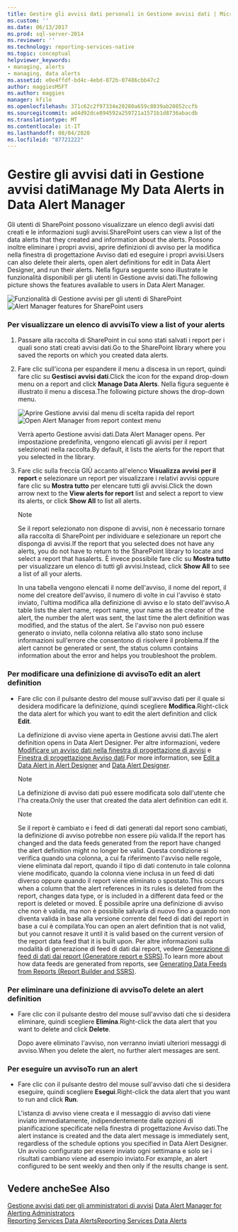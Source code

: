 ```yaml
---
title: Gestire gli avvisi dati personali in Gestione avvisi dati | Microsoft Docs
ms.custom: ''
ms.date: 06/13/2017
ms.prod: sql-server-2014
ms.reviewer: ''
ms.technology: reporting-services-native
ms.topic: conceptual
helpviewer_keywords:
- managing, alerts
- managing, data alerts
ms.assetid: e0e4ffdf-bd4c-4ebd-872b-07486cbb47c2
author: maggiesMSFT
ms.author: maggies
manager: kfile
ms.openlocfilehash: 371c62c2f97334e20280a659c8039ab20852ccfb
ms.sourcegitcommit: ad4d92dce894592a259721a1571b1d8736abacdb
ms.translationtype: MT
ms.contentlocale: it-IT
ms.lasthandoff: 08/04/2020
ms.locfileid: "87721222"
---
```

# <a name="manage-my-data-alerts-in-data-alert-manager"></a><span data-ttu-id="ea9d2-102">Gestire gli avvisi dati in Gestione avvisi dati</span><span class="sxs-lookup"><span data-stu-id="ea9d2-102">Manage My Data Alerts in Data Alert Manager</span></span>
  <span data-ttu-id="ea9d2-103">Gli utenti di SharePoint possono visualizzare un elenco degli avvisi dati creati e le informazioni sugli avvisi.</span><span class="sxs-lookup"><span data-stu-id="ea9d2-103">SharePoint users can view a list of the data alerts that they created and information about the alerts.</span></span> <span data-ttu-id="ea9d2-104">Possono inoltre eliminare i propri avvisi, aprire definizioni di avviso per la modifica nella finestra di progettazione Avviso dati ed eseguire i propri avvisi.</span><span class="sxs-lookup"><span data-stu-id="ea9d2-104">Users can also delete their alerts, open alert definitions for edit in Data Alert Designer, and run their alerts.</span></span> <span data-ttu-id="ea9d2-105">Nella figura seguente sono illustrate le funzionalità disponibili per gli utenti in Gestione avvisi dati.</span><span class="sxs-lookup"><span data-stu-id="ea9d2-105">The following picture shows the features available to users in Data Alert Manager.</span></span>  
  
 <span data-ttu-id="ea9d2-106">![Funzionalità di Gestione avvisi per gli utenti di SharePoint](media/rs-alertmanageriw.gif "Funzionalità di Gestione avvisi per gli utenti di SharePoint")</span><span class="sxs-lookup"><span data-stu-id="ea9d2-106">![Alert Manager features for SharePoint users](media/rs-alertmanageriw.gif "Alert Manager features for SharePoint users")</span></span>  
  
### <a name="to-view-a-list-of-your-alerts"></a><span data-ttu-id="ea9d2-107">Per visualizzare un elenco di avvisi</span><span class="sxs-lookup"><span data-stu-id="ea9d2-107">To view a list of your alerts</span></span>  
  
1.  <span data-ttu-id="ea9d2-108">Passare alla raccolta di SharePoint in cui sono stati salvati i report per i quali sono stati creati avvisi dati.</span><span class="sxs-lookup"><span data-stu-id="ea9d2-108">Go to the SharePoint library where you saved the reports on which you created data alerts.</span></span>  
  
2.  <span data-ttu-id="ea9d2-109">Fare clic sull'icona per espandere il menu a discesa in un report, quindi fare clic su **Gestisci avvisi dati**.</span><span class="sxs-lookup"><span data-stu-id="ea9d2-109">Click the icon for the expand drop-down menu on a report and click **Manage Data Alerts**.</span></span> <span data-ttu-id="ea9d2-110">Nella figura seguente è illustrato il menu a discesa.</span><span class="sxs-lookup"><span data-stu-id="ea9d2-110">The following picture shows the drop-down menu.</span></span>  
  
     <span data-ttu-id="ea9d2-111">![Aprire Gestione avvisi dal menu di scelta rapida del report](media/rs-openalertmanager.gif "Aprire Gestione avvisi dal menu di scelta rapida del report")</span><span class="sxs-lookup"><span data-stu-id="ea9d2-111">![Open Alert Manager from report context menu](media/rs-openalertmanager.gif "Open Alert Manager from report context menu")</span></span>  
  
     <span data-ttu-id="ea9d2-112">Verrà aperto Gestione avvisi dati.</span><span class="sxs-lookup"><span data-stu-id="ea9d2-112">Data Alert Manager opens.</span></span> <span data-ttu-id="ea9d2-113">Per impostazione predefinita, vengono elencati gli avvisi per il report selezionati nella raccolta.</span><span class="sxs-lookup"><span data-stu-id="ea9d2-113">By default, it lists the alerts for the report that you selected in the library.</span></span>  
  
3.  <span data-ttu-id="ea9d2-114">Fare clic sulla freccia GIÙ accanto all'elenco **Visualizza avvisi per il report** e selezionare un report per visualizzare i relativi avvisi oppure fare clic su **Mostra tutto** per elencare tutti gli avvisi.</span><span class="sxs-lookup"><span data-stu-id="ea9d2-114">Click the down arrow next to the **View alerts for report** list and select a report to view its alerts, or click **Show All** to list all alerts.</span></span>  
  
    > [!NOTE]  
    >  <span data-ttu-id="ea9d2-115">Se il report selezionato non dispone di avvisi, non è necessario tornare alla raccolta di SharePoint per individuare e selezionare un report che disponga di avvisi.</span><span class="sxs-lookup"><span data-stu-id="ea9d2-115">If the report that you selected does not have any alerts, you do not have to return to the SharePoint library to locate and select a report that hasalerts.</span></span> <span data-ttu-id="ea9d2-116">È invece possibile fare clic su **Mostra tutto** per visualizzare un elenco di tutti gli avvisi.</span><span class="sxs-lookup"><span data-stu-id="ea9d2-116">Instead, click **Show All** to see a list of all your alerts.</span></span>  
  
     <span data-ttu-id="ea9d2-117">In una tabella vengono elencati il nome dell'avviso, il nome del report, il nome del creatore dell'avviso, il numero di volte in cui l'avviso è stato inviato, l'ultima modifica alla definizione di avviso e lo stato dell'avviso.</span><span class="sxs-lookup"><span data-stu-id="ea9d2-117">A table lists the alert name, report name, your name as the creator of the alert, the number the alert was sent, the last time the alert definition was modified, and the status of the alert.</span></span> <span data-ttu-id="ea9d2-118">Se l'avviso non può essere generato o inviato, nella colonna relativa allo stato sono incluse informazioni sull'errore che consentono di risolvere il problema.</span><span class="sxs-lookup"><span data-stu-id="ea9d2-118">If the alert cannot be generated or sent, the status column contains information about the error and helps you troubleshoot the problem.</span></span>  
  
### <a name="to-edit-an-alert-definition"></a><span data-ttu-id="ea9d2-119">Per modificare una definizione di avviso</span><span class="sxs-lookup"><span data-stu-id="ea9d2-119">To edit an alert definition</span></span>  
  
-   <span data-ttu-id="ea9d2-120">Fare clic con il pulsante destro del mouse sull'avviso dati per il quale si desidera modificare la definizione, quindi scegliere **Modifica**.</span><span class="sxs-lookup"><span data-stu-id="ea9d2-120">Right-click the data alert for which you want to edit the alert definition and click **Edit**.</span></span>  
  
     <span data-ttu-id="ea9d2-121">La definizione di avviso viene aperta in Gestione avvisi dati.</span><span class="sxs-lookup"><span data-stu-id="ea9d2-121">The alert definition opens in Data Alert Designer.</span></span> <span data-ttu-id="ea9d2-122">Per altre informazioni, vedere [Modificare un avviso dati nella finestra di progettazione di avvisi](edit-a-data-alert-in-alert-designer.md) e [Finestra di progettazione Avviso dati](../../2014/reporting-services/data-alert-designer.md).</span><span class="sxs-lookup"><span data-stu-id="ea9d2-122">For more information, see [Edit a Data Alert in Alert Designer](edit-a-data-alert-in-alert-designer.md) and [Data Alert Designer](../../2014/reporting-services/data-alert-designer.md).</span></span>  
  
    > [!NOTE]  
    >  <span data-ttu-id="ea9d2-123">La definizione di avviso dati può essere modificata solo dall'utente che l'ha creata.</span><span class="sxs-lookup"><span data-stu-id="ea9d2-123">Only the user that created the data alert definition can edit it.</span></span>  
  
    > [!NOTE]  
    >  <span data-ttu-id="ea9d2-124">Se il report è cambiato e i feed di dati generati dal report sono cambiati, la definizione di avviso potrebbe non essere più valida.</span><span class="sxs-lookup"><span data-stu-id="ea9d2-124">If the report has changed and the data feeds generated from the report have changed the alert definition might no longer be valid.</span></span> <span data-ttu-id="ea9d2-125">Questa condizione si verifica quando una colonna, a cui fa riferimento l'avviso nelle regole, viene eliminata dal report, quando il tipo di dati contenuto in tale colonna viene modificato, quando la colonna viene inclusa in un feed di dati diverso oppure quando il report viene eliminato o spostato.</span><span class="sxs-lookup"><span data-stu-id="ea9d2-125">This occurs when a column that the alert references in its rules is deleted from the report, changes data type, or is included in a different data feed or the report is deleted or moved.</span></span> <span data-ttu-id="ea9d2-126">È possibile aprire una definizione di avviso che non è valida, ma non è possibile salvarla di nuovo fino a quando non diventa valida in base alla versione corrente del feed di dati del report in base a cui è compilata.</span><span class="sxs-lookup"><span data-stu-id="ea9d2-126">You can open an alert definition that is not valid, but you cannot resave it until it is valid based on the current version of the report data feed that it is built upon.</span></span> <span data-ttu-id="ea9d2-127">Per altre informazioni sulla modalità di generazione di feed di dati dai report, vedere [Generazione di feed di dati dai report &#40;Generatore report e SSRS&#41;](report-builder/generating-data-feeds-from-reports-report-builder-and-ssrs.md).</span><span class="sxs-lookup"><span data-stu-id="ea9d2-127">To learn more about how data feeds are generated from reports, see [Generating Data Feeds from Reports &#40;Report Builder and SSRS&#41;](report-builder/generating-data-feeds-from-reports-report-builder-and-ssrs.md).</span></span>  
  
### <a name="to-delete-an-alert-definition"></a><span data-ttu-id="ea9d2-128">Per eliminare una definizione di avviso</span><span class="sxs-lookup"><span data-stu-id="ea9d2-128">To delete an alert definition</span></span>  
  
-   <span data-ttu-id="ea9d2-129">Fare clic con il pulsante destro del mouse sull'avviso dati che si desidera eliminare, quindi scegliere **Elimina**.</span><span class="sxs-lookup"><span data-stu-id="ea9d2-129">Right-click the data alert that you want to delete and click **Delete**.</span></span>  
  
     <span data-ttu-id="ea9d2-130">Dopo avere eliminato l'avviso, non verranno inviati ulteriori messaggi di avviso.</span><span class="sxs-lookup"><span data-stu-id="ea9d2-130">When you delete the alert, no further alert messages are sent.</span></span>  
  
### <a name="to-run-an-alert"></a><span data-ttu-id="ea9d2-131">Per eseguire un avviso</span><span class="sxs-lookup"><span data-stu-id="ea9d2-131">To run an alert</span></span>  
  
-   <span data-ttu-id="ea9d2-132">Fare clic con il pulsante destro del mouse sull'avviso dati che si desidera eseguire, quindi scegliere **Esegui**.</span><span class="sxs-lookup"><span data-stu-id="ea9d2-132">Right-click the data alert that you want to run and click **Run**.</span></span>  
  
     <span data-ttu-id="ea9d2-133">L'istanza di avviso viene creata e il messaggio di avviso dati viene inviato immediatamente, indipendentemente dalle opzioni di pianificazione specificate nella finestra di progettazione Avviso dati.</span><span class="sxs-lookup"><span data-stu-id="ea9d2-133">The alert instance is created and the data alert message is immediately sent, regardless of the schedule options you specified in Data Alert Designer.</span></span> <span data-ttu-id="ea9d2-134">Un avviso configurato per essere inviato ogni settimana e solo se i risultati cambiano viene ad esempio inviato.</span><span class="sxs-lookup"><span data-stu-id="ea9d2-134">For example, an alert configured to be sent weekly and then only if the results change is sent.</span></span>  
  
## <a name="see-also"></a><span data-ttu-id="ea9d2-135">Vedere anche</span><span class="sxs-lookup"><span data-stu-id="ea9d2-135">See Also</span></span>  
 <span data-ttu-id="ea9d2-136">[Gestione avvisi dati per gli amministratori di avvisi](../../2014/reporting-services/data-alert-manager-for-alerting-administrators.md) </span><span class="sxs-lookup"><span data-stu-id="ea9d2-136">[Data Alert Manager for Alerting Administrators](../../2014/reporting-services/data-alert-manager-for-alerting-administrators.md) </span></span>  
 [<span data-ttu-id="ea9d2-137">Reporting Services Data Alerts</span><span class="sxs-lookup"><span data-stu-id="ea9d2-137">Reporting Services Data Alerts</span></span>](../ssms/agent/alerts.md)  
  
  
